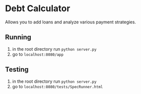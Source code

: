 # Debt Calculator

Allows you to add loans and analyze various payment strategies.

## Running

1. in the root directory run `python server.py`
2. go to `localhost:8080/app`

## Testing

1. in the root directory run `python server.py`
2. go to `localhost:8080/tests/SpecRunner.html`

